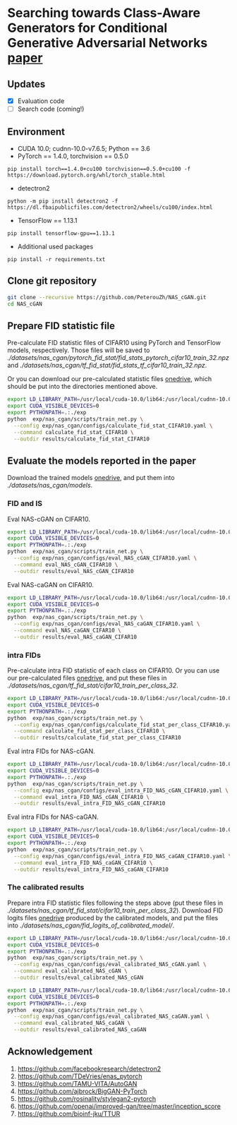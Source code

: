 # Searching towards Class-Aware Generators for Conditional Generative Adversarial Networks [paper](https://arxiv.org/abs/2006.14208) 

## Updates

- [x] Evaluation code
- [ ] Search code (coming!)

## Environment 

* CUDA 10.0; cudnn-10.0-v7.6.5; Python == 3.6
* PyTorch == 1.4.0, torchvision == 0.5.0
```
pip install torch==1.4.0+cu100 torchvision==0.5.0+cu100 -f https://download.pytorch.org/whl/torch_stable.html
```
* detectron2
```
python -m pip install detectron2 -f https://dl.fbaipublicfiles.com/detectron2/wheels/cu100/index.html
```
* TensorFlow == 1.13.1
```
pip install tensorflow-gpu==1.13.1
```
* Additional used packages
```
pip install -r requirements.txt
```

## Clone git repository
```bash
git clone --recursive https://github.com/PeterouZh/NAS_cGAN.git
cd NAS_cGAN
```

## Prepare FID statistic file

Pre-calculate FID statistic files of CIFAR10 using PyTorch and TensorFlow models, respectively. 
Those files will be saved to *./datasets/nas_cgan/pytorch_fid_stat/fid_stats_pytorch_cifar10_train_32.npz* and 
*./datasets/nas_cgan/tf_fid_stat/fid_stats_tf_cifar10_train_32.npz*.

Or you can download our pre-calculated statistic files [onedrive](https://sjtueducn-my.sharepoint.com/:f:/g/personal/zhoupengcv_sjtu_edu_cn/EuR9yg6MUzpGr3H7RGQdEUQBnXz5qMpfL-tKNTvg-t4_XA?e=CGFZ42),
which should be put into the directories mentioned above.
 
```bash
export LD_LIBRARY_PATH=/usr/local/cuda-10.0/lib64:/usr/local/cudnn-10.0-v7.6.5.32/lib64:$LD_LIBRARY_PATH
export CUDA_VISIBLE_DEVICES=0
export PYTHONPATH=.:./exp
python 	exp/nas_cgan/scripts/train_net.py \
  --config exp/nas_cgan/configs/calculate_fid_stat_CIFAR10.yaml \
  --command calculate_fid_stat_CIFAR10 \
  --outdir results/calculate_fid_stat_CIFAR10
```

## Evaluate the models reported in the paper

Download the trained models [onedrive](https://sjtueducn-my.sharepoint.com/:f:/g/personal/zhoupengcv_sjtu_edu_cn/EsokPqpwPMhPi8IjPh8WQBoBQF9S1iunCj-EdpawvjyyHQ?e=owFvIe), 
and put them into *./datasets/nas_cgan/models*.
### FID and IS
Eval NAS-cGAN on CIFAR10.
```bash
export LD_LIBRARY_PATH=/usr/local/cuda-10.0/lib64:/usr/local/cudnn-10.0-v7.6.5.32/lib64:$LD_LIBRARY_PATH
export CUDA_VISIBLE_DEVICES=0
export PYTHONPATH=.:./exp
python 	exp/nas_cgan/scripts/train_net.py \
  --config exp/nas_cgan/configs/eval_NAS_cGAN_CIFAR10.yaml \
  --command eval_NAS_cGAN_CIFAR10 \
  --outdir results/eval_NAS_cGAN_CIFAR10
```

Eval NAS-caGAN on CIFAR10.
```bash
export LD_LIBRARY_PATH=/usr/local/cuda-10.0/lib64:/usr/local/cudnn-10.0-v7.6.5.32/lib64:$LD_LIBRARY_PATH
export CUDA_VISIBLE_DEVICES=0
export PYTHONPATH=.:./exp
python 	exp/nas_cgan/scripts/train_net.py \
  --config exp/nas_cgan/configs/eval_NAS_caGAN_CIFAR10.yaml \
  --command eval_NAS_caGAN_CIFAR10 \
  --outdir results/eval_NAS_caGAN_CIFAR10
```

### intra FIDs

Pre-calculate intra FID statistic of each class on CIFAR10. 
Or you can use our pre-calculated files [onedrive](https://sjtueducn-my.sharepoint.com/:f:/g/personal/zhoupengcv_sjtu_edu_cn/EhWbm-z9lLJDpcZ5KuqmfO0Bd5ak80J5QBT_G3y6zkYdEw?e=PR3VEF),
and put these files in *./datasets/nas_cgan/tf_fid_stat/cifar10_train_per_class_32*.
```bash
export LD_LIBRARY_PATH=/usr/local/cuda-10.0/lib64:/usr/local/cudnn-10.0-v7.6.5.32/lib64:$LD_LIBRARY_PATH
export CUDA_VISIBLE_DEVICES=0
export PYTHONPATH=.:./exp
python 	exp/nas_cgan/scripts/train_net.py \
  --config exp/nas_cgan/configs/calculate_fid_stat_per_class_CIFAR10.yaml \
  --command calculate_fid_stat_per_class_CIFAR10 \
  --outdir results/calculate_fid_stat_per_class_CIFAR10
``` 

Eval intra FIDs for NAS-cGAN.
```bash
export LD_LIBRARY_PATH=/usr/local/cuda-10.0/lib64:/usr/local/cudnn-10.0-v7.6.5.32/lib64:$LD_LIBRARY_PATH
export CUDA_VISIBLE_DEVICES=0
export PYTHONPATH=.:./exp
python 	exp/nas_cgan/scripts/train_net.py \
  --config exp/nas_cgan/configs/eval_intra_FID_NAS_cGAN_CIFAR10.yaml \
  --command eval_intra_FID_NAS_cGAN_CIFAR10 \
  --outdir results/eval_intra_FID_NAS_cGAN_CIFAR10
```

Eval intra FIDs for NAS-caGAN.
```bash
export LD_LIBRARY_PATH=/usr/local/cuda-10.0/lib64:/usr/local/cudnn-10.0-v7.6.5.32/lib64:$LD_LIBRARY_PATH
export CUDA_VISIBLE_DEVICES=0
export PYTHONPATH=.:./exp
python 	exp/nas_cgan/scripts/train_net.py \
  --config exp/nas_cgan/configs/eval_intra_FID_NAS_caGAN_CIFAR10.yaml \
  --command eval_intra_FID_NAS_caGAN_CIFAR10 \
  --outdir results/eval_intra_FID_NAS_caGAN_CIFAR10
```

### The calibrated results

Prepare intra FID statistic files following the steps above (put these files in *./datasets/nas_cgan/tf_fid_stat/cifar10_train_per_class_32*).
Download FID logits files  [onedrive](https://sjtueducn-my.sharepoint.com/:f:/g/personal/zhoupengcv_sjtu_edu_cn/ElDGDTDcfe9JnYV4sfsFRPwBpgA4UZZDrHKv80F3aZy3JQ?e=YIFdgP) produced by the calibrated models,
and put the files into *./datasets/nas_cgan/fid_logits_of_calibrated_model/*.

```bash
export LD_LIBRARY_PATH=/usr/local/cuda-10.0/lib64:/usr/local/cudnn-10.0-v7.6.5.32/lib64:$LD_LIBRARY_PATH
export CUDA_VISIBLE_DEVICES=0
export PYTHONPATH=.:./exp
python 	exp/nas_cgan/scripts/train_net.py \
  --config exp/nas_cgan/configs/eval_calibrated_NAS_cGAN.yaml \
  --command eval_calibrated_NAS_cGAN \
  --outdir results/eval_calibrated_NAS_cGAN
```

```bash
export LD_LIBRARY_PATH=/usr/local/cuda-10.0/lib64:/usr/local/cudnn-10.0-v7.6.5.32/lib64:$LD_LIBRARY_PATH
export CUDA_VISIBLE_DEVICES=0
export PYTHONPATH=.:./exp
python 	exp/nas_cgan/scripts/train_net.py \
  --config exp/nas_cgan/configs/eval_calibrated_NAS_caGAN.yaml \
  --command eval_calibrated_NAS_caGAN \
  --outdir results/eval_calibrated_NAS_caGAN
```

## Acknowledgement

1. https://github.com/facebookresearch/detectron2
1. https://github.com/TDeVries/enas_pytorch
1. https://github.com/TAMU-VITA/AutoGAN
1. https://github.com/ajbrock/BigGAN-PyTorch
1. https://github.com/rosinality/stylegan2-pytorch
1. https://github.com/openai/improved-gan/tree/master/inception_score
1. https://github.com/bioinf-jku/TTUR
